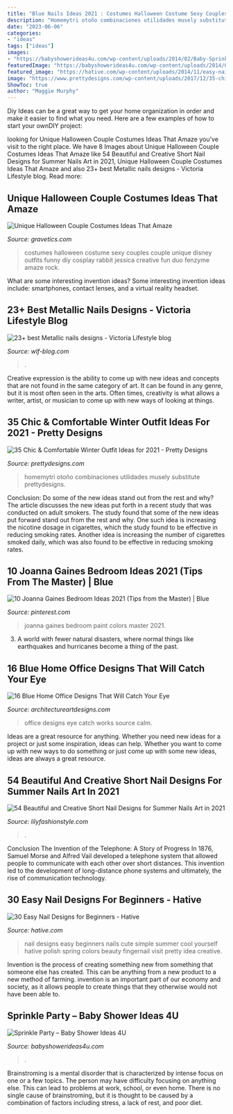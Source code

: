 ```yaml
---
title: "Blue Nails Ideas 2021 : Costumes Halloween Costume Sexy Couples Couple Unique Disney Outfits Funny Diy Cosplay Rabbit Jessica Creative Fun Duo Fenzyme Amaze Rock"
description: "Homemytri otoño combinaciones utilidades musely substitute prettydesigns"
date: "2023-06-06"
categories:
- "ideas"
tags: ["ideas"]
images:
- "https://babyshowerideas4u.com/wp-content/uploads/2014/02/Baby-Sprinkle-Party.jpg"
featuredImage: "https://babyshowerideas4u.com/wp-content/uploads/2014/02/Baby-Sprinkle-Party.jpg"
featured_image: "https://hative.com/wp-content/uploads/2014/11/easy-nail-designs/10-easy-nail-designs-for-beginners.jpg"
image: "https://www.prettydesigns.com/wp-content/uploads/2017/12/35-chic-comfortable-winter-outfit-ideas-for-2018-10.jpg"
ShowToc: true
author: "Maggie Murphy"
---
```



Diy Ideas can be a great way to get your home organization in order and make it easier to find what you need. Here are a few examples of how to start your ownDIY project: 

	

		
looking for Unique Halloween Couple Costumes Ideas That Amaze you've visit to the right place. We have 8 Images about Unique Halloween Couple Costumes Ideas That Amaze like 54 Beautiful and Creative Short Nail Designs for Summer Nails Art in 2021, Unique Halloween Couple Costumes Ideas That Amaze and also 23+ best Metallic nails designs - Viсtoria Lifestyle blog. Read more:
		
    
## Unique Halloween Couple Costumes Ideas That Amaze

<img loading=lazy src="https://www.gravetics.com/wp-content/uploads/2017/07/Halloween-Costumes-Ideas-2017.jpg" onerror="this.onerror=null;this.src='https://tse4.mm.bing.net/th?id=OIP.nvYQ-l4Gzwj7OW3i01nHywHaLH&amp;pid=15.1';" alt="Unique Halloween Couple Costumes Ideas That Amaze">

_Source: gravetics.com_

>costumes halloween costume sexy couples couple unique disney outfits funny diy cosplay rabbit jessica creative fun duo fenzyme amaze rock. 

	

What are some interesting invention ideas?
Some interesting invention ideas include: smartphones, contact lenses, and a virtual reality headset.

    
## 23+ Best Metallic Nails Designs - Viсtoria Lifestyle Blog

<img loading=lazy src="https://wlf-blog.com/wp-content/uploads/2020/03/16.MetallicNails.23.jpg" onerror="this.onerror=null;this.src='https://tse3.mm.bing.net/th?id=OIP.Krptt8K3Eq7VsZ4m8ayFRQHaLH&amp;pid=15.1';" alt="23+ best Metallic nails designs - Viсtoria Lifestyle blog">

_Source: wlf-blog.com_

>. 

	

Creative expression is the ability to come up with new ideas and concepts that are not found in the same category of art. It can be found in any genre, but it is most often seen in the arts. Often times, creativity is what allows a writer, artist, or musician to come up with new ways of looking at things.

    
## 35 Chic &amp; Comfortable Winter Outfit Ideas For 2021 - Pretty Designs

<img loading=lazy src="https://www.prettydesigns.com/wp-content/uploads/2017/12/35-chic-comfortable-winter-outfit-ideas-for-2018-10.jpg" onerror="this.onerror=null;this.src='https://tse2.mm.bing.net/th?id=OIP.uEdxRsIEmEOfxNnXkboCtAHaHa&amp;pid=15.1';" alt="35 Chic &amp; Comfortable Winter Outfit Ideas for 2021 - Pretty Designs">

_Source: prettydesigns.com_

>homemytri otoño combinaciones utilidades musely substitute prettydesigns. 

	

Conclusion: Do some of the new ideas stand out from the rest and why?
The article discusses the new ideas put forth in a recent study that was conducted on adult smokers. The study found that some of the new ideas put forward stand out from the rest and why. One such idea is increasing the nicotine dosage in cigarettes, which the study found to be effective in reducing smoking rates. Another idea is increasing the number of cigarettes smoked daily, which was also found to be effective in reducing smoking rates.

    
## 10 Joanna Gaines Bedroom Ideas 2021 (Tips From The Master) | Blue

<img loading=lazy src="https://i.pinimg.com/736x/0f/2b/cc/0f2bcce49f57b29feb7677635804b044.jpg" onerror="this.onerror=null;this.src='https://tse2.mm.bing.net/th?id=OIP.PIO5P9eC6uJD-g91MrDCfgHaLH&amp;pid=15.1';" alt="10 Joanna Gaines Bedroom Ideas 2021 (Tips from the Master) | Blue">

_Source: pinterest.com_

>joanna gaines bedroom paint colors master 2021. 

	

3. A world with fewer natural disasters, where normal things like earthquakes and hurricanes become a thing of the past. 

    
## 16 Blue Home Office Designs That Will Catch Your Eye

<img loading=lazy src="https://www.architectureartdesigns.com/wp-content/uploads/2016/04/11-60-630x419.jpg" onerror="this.onerror=null;this.src='https://tse4.mm.bing.net/th?id=OIP.sjQmSwMvCwn_d6vpsBOwsAHaE7&amp;pid=15.1';" alt="16 Blue Home Office Designs That Will Catch Your Eye">

_Source: architectureartdesigns.com_

>office designs eye catch works source calm. 

	

Ideas are a great resource for anything. Whether you need new ideas for a project or just some inspiration, ideas can help. Whether you want to come up with new ways to do something or just come up with some new ideas, ideas are always a great resource.

    
## 54 Beautiful And Creative Short Nail Designs For Summer Nails Art In 2021

<img loading=lazy src="https://lilyfashionstyle.com/wp-content/uploads/2021/06/3-3.jpg" onerror="this.onerror=null;this.src='https://tse3.mm.bing.net/th?id=OIP.q9sr89kjrKtT2pfaX-wUdQHaLH&amp;pid=15.1';" alt="54 Beautiful and Creative Short Nail Designs for Summer Nails Art in 2021">

_Source: lilyfashionstyle.com_

>. 

	

Conclusion
The Invention of the Telephone: A Story of Progress
In 1876, Samuel Morse and Alfred Vail developed a telephone system that allowed people to communicate with each other over short distances. This invention led to the development of long-distance phone systems and ultimately, the rise of communication technology.

    
## 30 Easy Nail Designs For Beginners - Hative

<img loading=lazy src="https://hative.com/wp-content/uploads/2014/11/easy-nail-designs/10-easy-nail-designs-for-beginners.jpg" onerror="this.onerror=null;this.src='https://tse3.mm.bing.net/th?id=OIP.ecU7DHnwjSRTy89qLPMjcwHaKe&amp;pid=15.1';" alt="30 Easy Nail Designs for Beginners - Hative">

_Source: hative.com_

>nail designs easy beginners nails cute simple summer cool yourself hative polish spring colors beauty fingernail visit pretty idea creative. 

	

Invention is the process of creating something new from something that someone else has created. This can be anything from a new product to a new method of farming. invention is an important part of our economy and society, as it allows people to create things that they otherwise would not have been able to.

    
## Sprinkle Party – Baby Shower Ideas 4U

<img loading=lazy src="https://babyshowerideas4u.com/wp-content/uploads/2014/02/Baby-Sprinkle-Party.jpg" onerror="this.onerror=null;this.src='https://tse3.mm.bing.net/th?id=OIP.we23DYlOavcQUb_hQciecAHaLZ&amp;pid=15.1';" alt="Sprinkle Party – Baby Shower Ideas 4U">

_Source: babyshowerideas4u.com_

>. 

	

Brainstroming is a mental disorder that is characterized by intense focus on one or a few topics. The person may have difficulty focusing on anything else. This can lead to problems at work, school, or even home. There is no single cause of brainstroming, but it is thought to be caused by a combination of factors including stress, a lack of rest, and poor diet.

